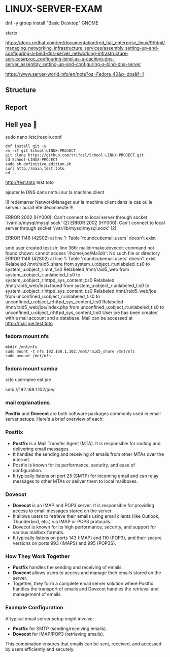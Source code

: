 # LINUX-SERVER-EXAM

dnf -y group install "Basic Desktop" GNOME 

startx

https://docs.redhat.com/en/documentation/red_hat_enterprise_linux/9/html/managing_networking_infrastructure_services/assembly_setting-up-and-configuring-a-bind-dns-server_networking-infrastructure-services#proc_configuring-bind-as-a-caching-dns-server_assembly_setting-up-and-configuring-a-bind-dns-server


https://www.server-world.info/en/note?os=Fedora_40&p=dns&f=1

## Structure

## Report 

## Hell yea 🤘

sudo nano /etc/resolv.conf



```
dnf install git -y                                                            
rm -rf git School-LINUX-PROJECT
git clone https://github.com/trifoil/School-LINUX-PROJECT.git
cd School-LINUX-PROJECT
sudo sh definitive_edition.sh
curl http://main.test.toto
cd ..
```


http://test.toto
test.toto

ajouter le DNS dans nmtui sur la machine client

!!! redémarrer NetworkManager sur la machine client dans le cas où le serveur aurait été déconnecté !!!



ERROR 2002 (HY000): Can't connect to local server through socket '/var/lib/mysql/mysql.sock' (2)
ERROR 2002 (HY000): Can't connect to local server through socket '/var/lib/mysql/mysql.sock' (2)

ERROR 1146 (42S02) at line 1: Table 'roundcubemail.users' doesn't exist




smb user created
test.sh: line 366: maildirmake.dovecot: command not found
chown: cannot access '/home/joe/Maildir': No such file or directory
ERROR 1146 (42S02) at line 1: Table 'roundcubemail.users' doesn't exist
Relabeled /mnt/raid5_share from system_u:object_r:unlabeled_t:s0 to system_u:object_r:mnt_t:s0
Relabeled /mnt/raid5_web from system_u:object_r:unlabeled_t:s0 to system_u:object_r:httpd_sys_content_t:s0
Relabeled /mnt/raid5_web/lost+found from system_u:object_r:unlabeled_t:s0 to system_u:object_r:httpd_sys_content_t:s0
Relabeled /mnt/raid5_web/joe from unconfined_u:object_r:unlabeled_t:s0 to unconfined_u:object_r:httpd_sys_content_t:s0
Relabeled /mnt/raid5_web/joe/index.php from unconfined_u:object_r:unlabeled_t:s0 to unconfined_u:object_r:httpd_sys_content_t:s0
User joe has been created with a mail account and a database.
Mail can be accessed at http://mail.joe.test.toto

### fedora mount nfs

```
mkdir /mnt/nfs
sudo mount -t nfs 192.168.1.102:/mnt/raid5_share /mnt/nfs
sudo umount /mnt/nfs
```

### fedora mount samba

si le username est joe

smb://192.168.1.102/joe/

### mail explanations

**Postfix** and **Dovecot** are both software packages commonly used in email server setups. Here's a brief overview of each:

### Postfix
- **Postfix** is a Mail Transfer Agent (MTA). It is responsible for routing and delivering email messages.
- It handles the sending and receiving of emails from other MTAs over the internet.
- Postfix is known for its performance, security, and ease of configuration.
- It typically listens on port 25 (SMTP) for incoming email and can relay messages to other MTAs or deliver them to local mailboxes.

### Dovecot
- **Dovecot** is an IMAP and POP3 server. It is responsible for providing access to email messages stored on the server.
- It allows users to retrieve their emails using email clients (like Outlook, Thunderbird, etc.) via IMAP or POP3 protocols.
- Dovecot is known for its high performance, security, and support for various mailbox formats.
- It typically listens on ports 143 (IMAP) and 110 (POP3), and their secure versions on ports 993 (IMAPS) and 995 (POP3S).

### How They Work Together
- **Postfix** handles the sending and receiving of emails.
- **Dovecot** allows users to access and manage their emails stored on the server.
- Together, they form a complete email server solution where Postfix handles the transport of emails and Dovecot handles the retrieval and management of emails.

### Example Configuration
A typical email server setup might involve:
- **Postfix** for SMTP (sending/receiving emails).
- **Dovecot** for IMAP/POP3 (retrieving emails).

This combination ensures that emails can be sent, received, and accessed by users efficiently and securely.

